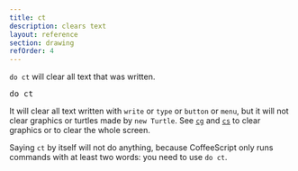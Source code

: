 ```yaml
---
title: ct
description: clears text
layout: reference
section: drawing
refOrder: 4
---
```


`do ct` will clear all text that was written.

<pre data-before='write "Hello!"&#13;dot skyblue, 200' class="jumbo">
do ct
</pre>

It will clear all text written with `write` or
`type` or `button` or `menu`, but it will not
clear graphics or turtles made by `new Turtle`.  See
[`cg`](cg.html) and [`cs`](cs.html) to clear graphics
or to clear the whole screen.

Saying `ct` by itself will not do anything, because
CoffeeScript only runs commands with at least two words:
you need to use `do ct`.
